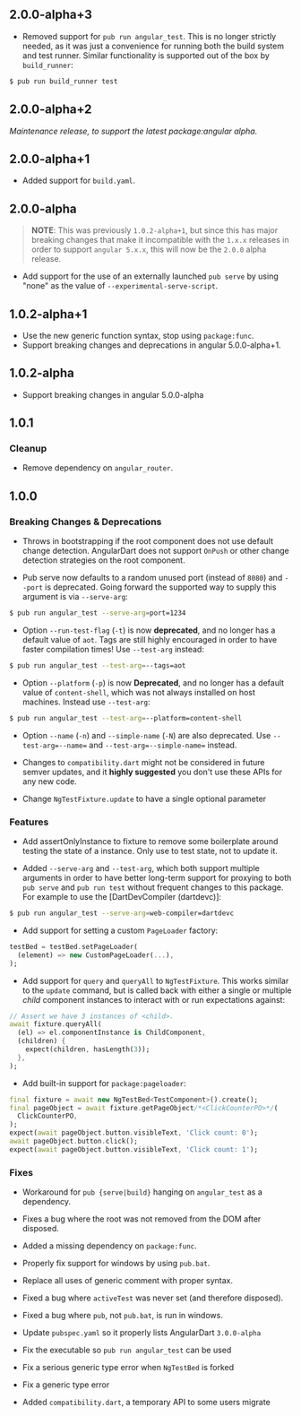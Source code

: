 ## 2.0.0-alpha+3

* Removed support for `pub run angular_test`. This is no longer strictly
  needed, as it was just a convenience for running both the build system and
  test runner. Similar functionality is supported out of the box by
  `build_runner`:

```bash
$ pub run build_runner test
```

## 2.0.0-alpha+2

_Maintenance release, to support the latest package:angular alpha._

## 2.0.0-alpha+1

- Added support for `build.yaml`.

## 2.0.0-alpha

> **NOTE**: This was previously `1.0.2-alpha+1`, but since this has major
> breaking changes that make it incompatible with the `1.x.x` releases in order
> to support `angular 5.x.x`, this will now be the `2.0.0` alpha release.

- Add support for the use of an externally launched `pub serve` by
  using "none" as the value of `--experimental-serve-script`.

## 1.0.2-alpha+1

-   Use the new generic function syntax, stop using `package:func`.
-   Support breaking changes and deprecations in angular 5.0.0-alpha+1.

## 1.0.2-alpha

-   Support breaking changes in angular 5.0.0-alpha

## 1.0.1

### Cleanup

-   Remove dependency on `angular_router`.

## 1.0.0

### Breaking Changes & Deprecations

-   Throws in bootstrapping if the root component does not use default change
    detection. AngularDart does not support `OnPush` or other change detection
    strategies on the root component.

-   Pub serve now defaults to a random unused port (instead of `8080`) and
    `--port` is deprecated. Going forward the supported way to supply this
    argument is via `--serve-arg`:

```bash
$ pub run angular_test --serve-arg=port=1234
```

-   Option `--run-test-flag` (`-t`) is now **deprecated**, and no longer has a
    default value of `aot`. Tags are still highly encouraged in order to have
    faster compilation times! Use `--test-arg` instead:

```bash
$ pub run angular_test --test-arg=--tags=aot
```

-   Option `--platform` (`-p`) is now **Deprecated**, and no longer has a
    default value of `content-shell`, which was not always installed on host
    machines. Instead use `--test-arg`:

```bash
$ pub run angular_test --test-arg=--platform=content-shell
```

-   Option `--name` (`-n`) and `--simple-name` (`-N`) are also deprecated. Use
    `--test-arg=--name=` and `--test-arg=--simple-name=` instead.

-   Changes to `compatibility.dart` might not be considered in future semver
    updates, and it **highly suggested** you don't use these APIs for any new
    code.

-   Change `NgTestFixture.update` to have a single optional parameter

### Features

-   Add assertOnlyInstance to fixture to remove some boilerplate around testing
    the state of a instance. Only use to test state, not to update it.

-   Added `--serve-arg` and `--test-arg`, which both support multiple arguments
    in order to have better long-term support for proxying to both `pub serve`
    and `pub run test` without frequent changes to this package. For example to
    use the [DartDevCompiler (dartdevc)]:

```bash
$ pub run angular_test --serve-arg=web-compiler=dartdevc
```

-   Add support for setting a custom `PageLoader` factory:

```dart
testBed = testBed.setPageLoader(
  (element) => new CustomPageLoader(...),
);
```

-   Add support for `query` and `queryAll` to `NgTestFixture`. This works
    similar to the `update` command, but is called back with either a single or
    multiple _child_ component instances to interact with or run expectations
    against:

```dart
// Assert we have 3 instances of <child>.
await fixture.queryAll(
  (el) => el.componentInstance is ChildComponent,
  (children) {
    expect(children, hasLength(3));
  },
);
```

-   Add built-in support for `package:pageloader`:

```dart
final fixture = await new NgTestBed<TestComponent>().create();
final pageObject = await fixture.getPageObject/*<ClickCounterPO>*/(
  ClickCounterPO,
);
expect(await pageObject.button.visibleText, 'Click count: 0');
await pageObject.button.click();
expect(await pageObject.button.visibleText, 'Click count: 1');
```

### Fixes

-   Workaround for `pub {serve|build}` hanging on `angular_test` as a
    dependency.

-   Fixes a bug where the root was not removed from the DOM after disposed.

-   Added a missing dependency on `package:func`.

-   Properly fix support for windows by using `pub.bat`.

-   Replace all uses of generic comment with proper syntax.

-   Fixed a bug where `activeTest` was never set (and therefore disposed).

-   Fixed a bug where `pub`, not `pub.bat`, is run in windows.

-   Update `pubspec.yaml` so it properly lists AngularDart `3.0.0-alpha`

-   Fix the executable so `pub run angular_test` can be used

-   Fix a serious generic type error when `NgTestBed` is forked

-   Fix a generic type error

-   Added `compatibility.dart`, a temporary API to some users migrate
